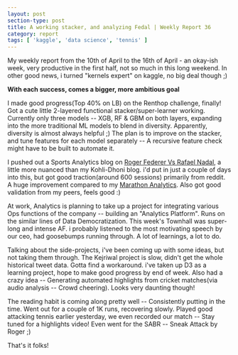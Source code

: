 ```yaml
---
layout: post
section-type: post
title: A working stacker, and analyzing Fedal | Weekly Report 36
category: report
tags: [ 'kaggle', 'data science', 'tennis' ]
---
```


My weekly report from the 10th of April to the 16th of April - an okay-ish week, very productive in the first half, not so much in this long weekend. In other good news, i turned "kernels expert" on kaggle, no big deal though ;)

**With each success, comes a bigger, more ambitious goal**

I made good progress(Top 40% on LB) on the Renthop challenge, finally! Got a cute little 2-layered functional stacker/super-learner working. Currently only three models -- XGB, RF & GBM on both layers, expanding into the more traditional ML models to blend in diversity. Apparently, diversity is almost always helpful ;) The plan is to improve on the stacker, and tune features for each model separately -- A recursive feature check might have to be built to automate it.

I pushed out a Sports Analytics blog on [Roger Federer Vs Rafael Nadal](https://shubh24.github.io/shubh24.github.com/math/2017/04/12/Federer-Vs-Nadal-Statistically!), a little more nuanced than my Kohli-Dhoni blog. i'd put in just a couple of days into this, but got good traction(around 600 sessions) primarily from reddit. A huge improvement compared to my [Marathon Analytics](https://shubh24.github.io/shubh24.github.com/math/2017/04/01/Running-the-Boston-Marathon,-with-Data!-Sports-Analytics.html). Also got good validation from my peers, feels good :)

At work, Analytics is planning to take up a project for integrating various Ops functions of the company -- building an "Analytics Platform". Runs on the similar lines of Data Democratization. This week's Townhall was super-long and intense AF. i probably listened to the most motivating speech by our ceo, had goosebumps running through. A lot of learnings, a lot to do.

Talking about the side-projects, i've been coming up with some ideas, but not taking them through. The Kejriwal project is slow, didn't get the whole historical tweet data. Gotta find a workaround. i've taken up D3 as a learning project, hope to make good progress by end of week. Also had a crazy idea -- Generating automated highlights from cricket matches(via audio analysis -- Crowd cheering). Looks very daunting though!

The reading habit is coming along pretty well -- Consistently putting in the time. Went out for a couple of 1K runs, recovering slowly. Played good attacking tennis earlier yesterday, we even recorded our match -- Stay tuned for a highlights video! Even went for the SABR -- Sneak Attack by Roger ;)

That's it folks!